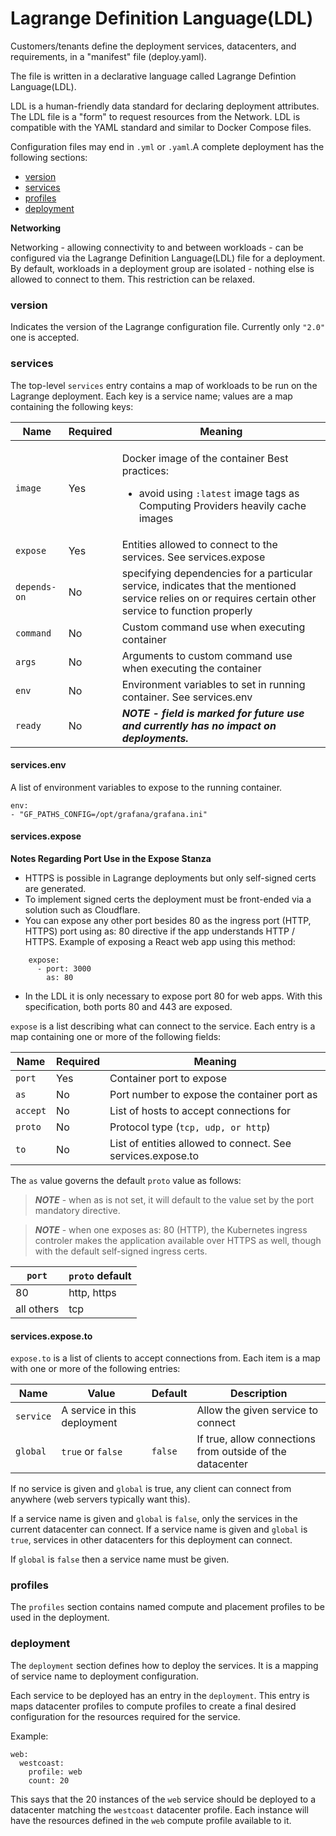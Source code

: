 # Lagrange Definition Language(LDL)

Customers/tenants define the deployment services, datacenters, and requirements, in a "manifest" file (deploy.yaml).&#x20;

The file is written in a declarative language called Lagrange Defintion Language(LDL).&#x20;

LDL is a human-friendly data standard for declaring deployment attributes. The LDL file is a "form" to request resources from the Network. LDL is compatible with the YAML standard and similar to Docker Compose files.&#x20;

Configuration files may end in `.yml` or `.yaml`.A complete deployment has the following sections:

* ​[version​](lagrange-definition-language-ldl.md#version)
* [​services​](lagrange-definition-language-ldl.md#services)
* ​[profiles​](lagrange-definition-language-ldl.md#profiles)
* ​[deployment](lagrange-definition-language-ldl.md#deployment)​

**Networking**

Networking - allowing connectivity to and between workloads - can be configured via the Lagrange Definition Language(LDL) file for a deployment. By default, workloads in a deployment group are isolated - nothing else is allowed to connect to them. This restriction can be relaxed.

### version <a href="#version" id="version"></a>

Indicates the version of the Lagrange configuration file. Currently only `"2.0"` one is accepted.

### services <a href="#services" id="services"></a>

The top-level `services` entry contains a map of workloads to be run on the Lagrange deployment. Each key is a service name; values are a map containing the following keys:

| Name         | Required | Meaning                                                                                                                                                       |
| ------------ | -------- | ------------------------------------------------------------------------------------------------------------------------------------------------------------- |
| `image`      | Yes      | <p>Docker image of the container Best practices:</p><ul><li>avoid using <code>:latest</code> image tags as Computing Providers heavily cache images</li></ul> |
| `expose`     | Yes      | Entities allowed to connect to the services. See services.expose​                                                                                             |
| `depends-on` | No       | specifying dependencies for a particular service, indicates that the mentioned service relies on or requires certain other service to function properly       |
| `command`    | No       | Custom command use when executing container                                                                                                                   |
| `args`       | No       | Arguments to custom command use when executing the container                                                                                                  |
| `env`        | No       | Environment variables to set in running container. See services.env​                                                                                          |
| `ready`      | No       | _**NOTE - field is marked for future use and currently has no impact on deployments.**_                                                                       |

#### services.env <a href="#services.env" id="services.env"></a>

A list of environment variables to expose to the running container.

```
env:
- "GF_PATHS_CONFIG=/opt/grafana/grafana.ini"
```

#### services.expose <a href="#services.expose" id="services.expose"></a>

**Notes Regarding Port Use in the Expose Stanza**

* HTTPS is possible in Lagrange deployments but only self-signed certs are generated.
* To implement signed certs the deployment must be front-ended via a solution such as Cloudflare.&#x20;
* You can expose any other port besides 80 as the ingress port (HTTP, HTTPS) port using as: 80 directive if the app understands HTTP / HTTPS. Example of exposing a React web app using this method:

```
    expose:
      - port: 3000 
        as: 80
```

* In the LDL it is only necessary to expose port 80 for web apps. With this specification, both ports 80 and 443 are exposed.

`expose` is a list describing what can connect to the service. Each entry is a map containing one or more of the following fields:

| Name     | Required | Meaning                                                      |
| -------- | -------- | ------------------------------------------------------------ |
| `port`   | Yes      | Container port to expose                                     |
| `as`     | No       | Port number to expose the container port as                  |
| `accept` | No       | List of hosts to accept connections for                      |
| `proto`  | No       | Protocol type (`tcp, udp, or http`)                          |
| `to`     | No       | List of entities allowed to connect. See services.expose.to​ |

The `as` value governs the default `proto` value as follows:

> _**NOTE**_ - when as is not set, it will default to the value set by the port mandatory directive.

> _**NOTE**_ - when one exposes as: 80 (HTTP), the Kubernetes ingress controler makes the application available over HTTPS as well, though with the default self-signed ingress certs.

| `port`     | `proto` default |
| ---------- | --------------- |
| 80         | http, https     |
| all others | tcp             |

#### services.expose.to <a href="#services.expose.to" id="services.expose.to"></a>

`expose.to` is a list of clients to accept connections from. Each item is a map with one or more of the following entries:

| Name      | Value                        | Default | Description                                               |
| --------- | ---------------------------- | ------- | --------------------------------------------------------- |
| `service` | A service in this deployment | ​       | Allow the given service to connect                        |
| `global`  | `true` or `false`            | `false` | If true, allow connections from outside of the datacenter |

If no service is given and `global` is true, any client can connect from anywhere (web servers typically want this).

If a service name is given and `global` is `false`, only the services in the current datacenter can connect. If a service name is given and `global` is `true`, services in other datacenters for this deployment can connect.

If `global` is `false` then a service name must be given.

### profiles <a href="#profiles" id="profiles"></a>

The `profiles` section contains named compute and placement profiles to be used in the deployment.

### deployment <a href="#deployment" id="deployment"></a>

The `deployment` section defines how to deploy the services. It is a mapping of service name to deployment configuration.

Each service to be deployed has an entry in the `deployment`. This entry is maps datacenter profiles to compute profiles to create a final desired configuration for the resources required for the service.

Example:

```
web:
  westcoast:
    profile: web
    count: 20
```

This says that the 20 instances of the `web` service should be deployed to a datacenter matching the `westcoast` datacenter profile. Each instance will have the resources defined in the `web` compute profile available to it.
